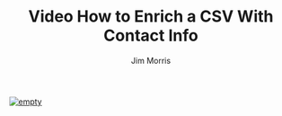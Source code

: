 ﻿---
layout: blog
title: Video How to Enrich a CSV With Contact Info
description: 
coverImage: 
publishDate: Oct 5, 2018

author: Jim Morris
authorProfile: Jim Morris runs support for the LeadIQ team. He cooks, smokes meat, and plays bass like you wouldn't believe
authorImage: /img/jim-headhsot.jpeg
---

[![empty](/img/contact-upload-demo.png)](https://www.youtube.com/embed/UZlhFUfe1kU)